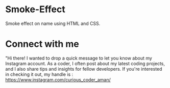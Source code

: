 # Smoke-Effect

Smoke effect on name using HTML and CSS.

# Connect with me

"Hi there! I wanted to drop a quick message to let you know about my Instagram account. As a coder, I often post about my latest coding projects, and I also share tips and insights for fellow developers. If you're interested in checking it out, my handle is : https://www.instagram.com/curious_coder_aman/
